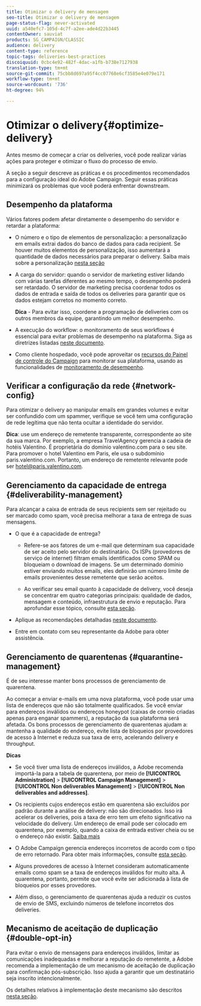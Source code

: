 ```yaml
---
title: Otimizar o delivery de mensagem
seo-title: Otimizar o delivery de mensagem
page-status-flag: never-activated
uuid: a540efc7-105d-4c7f-a2ee-ade4d22b3445
contentOwner: sauviat
products: SG_CAMPAIGN/CLASSIC
audience: delivery
content-type: reference
topic-tags: deliveries-best-practices
discoiquuid: 0cbc4e92-482f-4dac-a1fb-b738e7127938
translation-type: tm+mt
source-git-commit: 75cbb8d697a95f4cc07768e6cf3585e4e079e171
workflow-type: tm+mt
source-wordcount: '736'
ht-degree: 94%

---
```



# Otimizar o delivery{#optimize-delivery}

Antes mesmo de começar a criar os deliveries, você pode realizar várias ações para proteger e otimizar o fluxo do processo de envio.

A seção a seguir descreve as práticas e os procedimentos recomendados para a configuração ideal do Adobe Campaign. Seguir essas práticas minimizará os problemas que você poderá enfrentar downstream.

## Desempenho da plataforma

Vários fatores podem afetar diretamente o desempenho do servidor e retardar a plataforma:

* O número e o tipo de elementos de personalização: a personalização em emails extrai dados do banco de dados para cada recipient. Se houver muitos elementos de personalização, isso aumentará a quantidade de dados necessários para preparar o delivery.  Saiba mais sobre a personalização [nesta seção](../../delivery/using/about-personalization.md)

* A carga do servidor: quando o servidor de marketing estiver lidando com várias tarefas diferentes ao mesmo tempo, o desempenho poderá ser retardado. O servidor de marketing precisa coordenar todos os dados de entrada e saída de todos os deliveries para garantir que os dados estejam corretos no momento correto.

   **Dica** - Para evitar isso, coordene a programação de deliveries com os outros membros da equipe, garantindo um melhor desempenho.

* A execução do workflow: o monitoramento de seus workflows é essencial para evitar problemas de desempenho na plataforma. Siga as diretrizes listadas [neste documento](../../workflow/using/workflow-best-practices.md#execution-and-performance).

* Como cliente hospedado, você pode aproveitar os [recursos do Painel de controle do Campaign](https://docs.adobe.com/content/help/pt-BR/control-panel/using/discover-control-panel/key-features.html) para monitorar sua plataforma, usando as funcionalidades de [monitoramento de desempenho](https://docs.adobe.com/content/help/pt-BR/control-panel/using/performance-monitoring/about-performance-monitoring.html).

## Verificar a configuração da rede {#network-config}

Para otimizar o delivery ao manipular emails em grandes volumes e evitar ser confundido com um spammer, verifique se você tem uma configuração de rede legítima que não tenta ocultar a identidade do servidor.

**Dica**: use um endereço de remetente transparente, correspondente ao site da sua marca. Por exemplo, a empresa TravelAgency gerencia a cadeia de hotéis Valentino. É proprietária do domínio valentino.com para o seu site. Para promover o hotel Valentino em Paris, ele usa o subdomínio paris.valentino.com. Portanto, um endereço de remetente relevante pode ser hotel@paris.valentino.com.

## Gerenciamento da capacidade de entrega {#deliverability-management}

Para alcançar a caixa de entrada de seus recipients sem ser rejeitado ou ser marcado como spam, você precisa melhorar a taxa de entrega de suas mensagens.

* O que é a capacidade de entrega?

   * Refere-se aos fatores de um e-mail que determinam sua capacidade de ser aceito pelo servidor do destinatário. Os ISPs (provedores de serviço de internet) filtram emails identificados como SPAM ou bloqueiam o download de imagens. Se um determinado domínio estiver enviando muitos emails, eles definirão um número limite de emails provenientes desse remetente que serão aceitos.

   * Ao verificar seu email quanto à capacidade de delivery, você deseja se concentrar em quatro categorias principais: qualidade de dados, mensagem e conteúdo, infraestrutura de envio e reputação. Para aprofundar esse tópico, consulte [esta seção](../../delivery/using/about-deliverability.md).

* Aplique as recomendações detalhadas [neste documento](../../delivery/using/deliverability-key-points.md).

* Entre em contato com seu representante da Adobe para obter assistência.

## Gerenciamento de quarentenas {#quarantine-management}

É de seu interesse manter bons processos de gerenciamento de quarentena.

Ao começar a enviar e-mails em uma nova plataforma, você pode usar uma lista de endereços que não são totalmente qualificados. Se você enviar para endereços inválidos ou endereços honeypot (caixas de correio criadas apenas para enganar spammers), a reputação da sua plataforma será afetada. Os bons processos de gerenciamento de quarentenas ajudam a: mantenha a qualidade do endereço, evite lista de bloqueios por provedores de acesso à Internet e reduza sua taxa de erro, acelerando delivery e throughput.

**Dicas**

* Se você tiver uma lista de endereços inválidos, a Adobe recomenda importá-la para a tabela de quarentena, por meio de **[!UICONTROL Administration]** > **[!UICONTROL Campaign Management]** > **[!UICONTROL Non deliverables Management]** > **[!UICONTROL Non deliverables and addresses]**.

* Os recipients cujos endereços estão em quarentena são excluídos por padrão durante a análise de delivery: não são direcionados. Isso irá acelerar os deliveries, pois a taxa de erro tem um efeito significativo na velocidade do delivery. Um endereço de email pode ser colocado em quarentena, por exemplo, quando a caixa de entrada estiver cheia ou se o endereço não existir. [Saiba mais](#identifying-quarantined-addresses-for-a-delivery)

* O Adobe Campaign gerencia endereços incorretos de acordo com o tipo de erro retornado. Para obter mais informações, consulte [esta seção](../../delivery/using/understanding-quarantine-management.md).


* Alguns provedores de acesso à Internet consideram automaticamente emails como spam se a taxa de endereços inválidos for muito alta. A quarentena, portanto, permite que você evite ser adicionada à lista de bloqueios por esses provedores.

* Além disso, o gerenciamento de quarentenas ajuda a reduzir os custos de envio de SMS, excluindo números de telefone incorretos dos deliveries.

## Mecanismo de aceitação de duplicação {#double-opt-in}

Para evitar o envio de mensagens para endereços inválidos, limitar as comunicações inadequadas e melhorar a reputação do remetente, a Adobe recomenda a implementação de um mecanismo de aceitação de duplicação para confirmação pós-subscrição. Isso ajuda a garantir que um destinatário seja inscrito intencionalmente.

Os detalhes relativos à implementação deste mecanismo são descritos [nesta seção](../../web/using/use-cases--web-forms.md).
